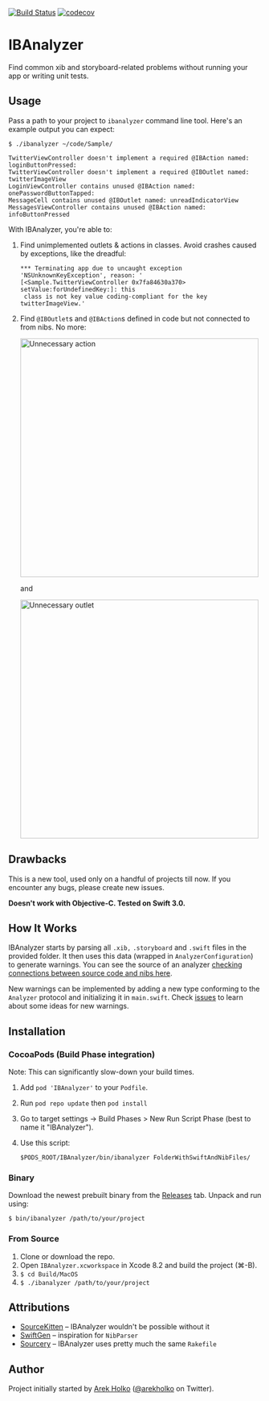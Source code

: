 [![Build Status](https://travis-ci.org/fastred/IBAnalyzer.svg?branch=master)](https://travis-ci.org/fastred/IBAnalyzer) [![codecov](https://codecov.io/gh/fastred/IBAnalyzer/branch/master/graph/badge.svg)](https://codecov.io/gh/fastred/IBAnalyzer)

# IBAnalyzer

Find common xib and storyboard-related problems without running your app or writing unit tests.

## Usage

Pass a path to your project to `ibanalyzer` command line tool. Here's an example output you can expect:

```
$ ./ibanalyzer ~/code/Sample/

TwitterViewController doesn't implement a required @IBAction named: loginButtonPressed:
TwitterViewController doesn't implement a required @IBOutlet named: twitterImageView
LoginViewController contains unused @IBAction named: onePasswordButtonTapped:
MessageCell contains unused @IBOutlet named: unreadIndicatorView
MessagesViewController contains unused @IBAction named: infoButtonPressed
```

With IBAnalyzer, you're able to:

1. Find unimplemented outlets & actions in classes. Avoid crashes caused by exceptions, like the dreadful:
    ```
    *** Terminating app due to uncaught exception 'NSUnknownKeyException', reason: '
    [<Sample.TwitterViewController 0x7fa84630a370> setValue:forUndefinedKey:]: this
     class is not key value coding-compliant for the key twitterImageView.'
    ```

2. Find `@IBOutlet`s and `@IBAction`s defined in code but not connected to from nibs. No more:

    <img src="Resources/unnecessary-action@2x.png" width="474" alt="Unnecessary action">

    and

    <img src="Resources/unnecessary-outlet@2x.png" width="474" alt="Unnecessary outlet">

## Drawbacks

This is a new tool, used only on a handful of projects till now. If you encounter any bugs, please create new issues.

**Doesn't work with Objective-C. Tested on Swift 3.0.**

## How It Works

IBAnalyzer starts by parsing all `.xib,` `.storyboard` and `.swift` files in the provided folder. It then uses this data (wrapped in `AnalyzerConfiguration`) to generate warnings. You can see the source of an analyzer [checking connections between source code and nibs here](https://github.com/fastred/IBAnalyzer/blob/master/IBAnalyzer/Analyzers/ConnectionAnalyzer.swift).

New warnings can be implemented by adding a new type conforming to the `Analyzer` protocol and initializing it in `main.swift`. Check [issues](https://github.com/fastred/IBAnalyzer/issues) to learn about some ideas for new warnings.

## Installation

### CocoaPods (Build Phase integration)

Note: This can significantly slow-down your build times.

1. Add `pod 'IBAnalyzer'` to your `Podfile`.
1. Run `pod repo update` then `pod install`
1. Go to target settings -> Build Phases > New Run Script Phase (best to name it "IBAnalyzer").
1. Use this script:

    ```
    $PODS_ROOT/IBAnalyzer/bin/ibanalyzer FolderWithSwiftAndNibFiles/
    ```

### Binary

Download the newest prebuilt binary from the [Releases](https://github.com/fastred/IBAnalyzer/releases) tab. Unpack and run using:

```
$ bin/ibanalyzer /path/to/your/project
```

### From Source

1. Clone or download the repo.
1. Open `IBAnalyzer.xcworkspace` in Xcode 8.2 and build the project (⌘-B).
1. `$ cd Build/MacOS`
1. `$ ./ibanalyzer /path/to/your/project`

## Attributions

- [SourceKitten](https://github.com/jpsim/SourceKitten) – IBAnalyzer wouldn't be possible without it
- [SwiftGen](https://github.com/AliSoftware/SwiftGen) – inspiration for `NibParser`
- [Sourcery](https://github.com/krzysztofzablocki/Sourcery) – IBAnalyzer uses pretty much the same `Rakefile`

## Author

Project initially started by [Arek Holko](http://holko.pl) ([@arekholko](https://twitter.com/arekholko) on Twitter).
